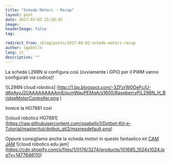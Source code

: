 ```yaml
---
title: "Schede Motori - Recap"
layout: post
date: 2017-03-02 15:20:42
image:
headerImage: false
tag:

redirect_from: /blog/posts/2017-03-02-schede-motori-recap
author: sgabello
lang: it
description: ""
---
```


La scheda L298N si configura così (ovviamente i GPIO per il PWM vanno configurati via codice)!

![L298N cloud robotics] (http://1.bp.blogspot.com/-3ZFzrW0OeFc/U-d6eAyvJ2I/AAAAAAAAAm8/pumWauPEMqA/s1600/RaspberryPiL298N_H_BridgeMotorController.png )

Invece la HG7881 così

![cloud robotics HG7881] (https://raw.githubusercontent.com/sgabello1/Dotbot-Kit-e-Tutorial/master/tut/dotbot_git2/maxresdefault.png)

Oppure consigliamo anche la scheda motori in questo fantastico kit [CAM JAM](http://www.hotblackrobotics.com/forum/support/21)
![cloud robotics edu jam] (https://cdn.shopify.com/s/files/1/0176/3274/products/101685_1024x1024.jpg?v=1477646110)
